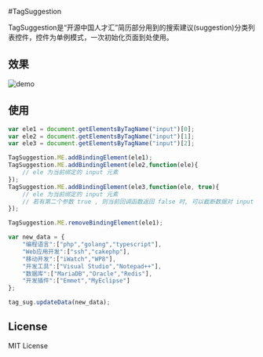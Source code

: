 #TagSuggestion

TagSuggestion是“开源中国人才汇”简历部分用到的搜索建议(suggestion)分类列表控件，控件为单例模式，一次初始化页面到处使用。

## 效果

![demo](https://git.oschina.net/duguying2008/TagSuggestion/raw/master/show.gif?dir=0&filepath=show.gif)

## 使用

```javascript
var ele1 = document.getElementsByTagName("input")[0];
var ele2 = document.getElementsByTagName("input")[1];
var ele3 = document.getElementsByTagName("input")[2];

TagSuggestion.ME.addBindingElement(ele1);
TagSuggestion.ME.addBindingElement(ele2,function(ele){
    // ele 为当前绑定的 input 元素
});
TagSuggestion.ME.addBindingElement(ele3,function(ele, true){
    // ele 为当前绑定的 input 元素
    // 若有第二个参数 true , 则当前回调函数返回 false 时, 可以截断数据对 input 的填充
});

TagSuggestion.ME.removeBindingElement(ele1);

var new_data = {
    "编程语言":["php","golang","typescript"],
    "Web应用开发":["ssh","cakephp"],
    "移动开发":["iWatch","WP8"],
    "开发工具":["Visual Studio","Notepad++"],
    "数据库":["MariaDB","Oracle","Redis"],
    "开发插件":["Emmet","MyEclipse"]
};

tag_sug.updateData(new_data);
```

## License

MIT License
